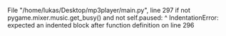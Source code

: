   File "/home/lukas/Desktop/mp3player/main.py", line 297
    if not pygame.mixer.music.get_busy() and not self.paused:
    ^
IndentationError: expected an indented block after function definition on line 296
